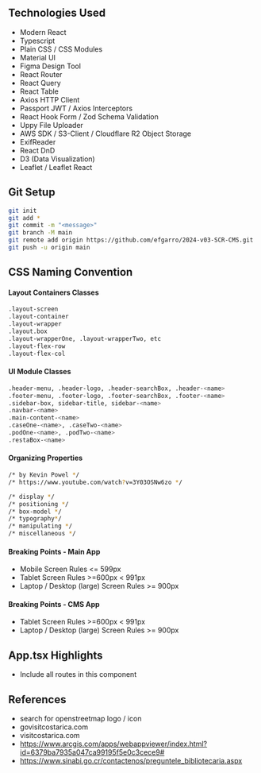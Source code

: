 ## Technologies Used

- Modern React
- Typescript
- Plain CSS / CSS Modules
- Material UI
- Figma Design Tool
- React Router
- React Query
- React Table
- Axios HTTP Client
- Passport JWT / Axios Interceptors
- React Hook Form / Zod Schema Validation
- Uppy File Uploader
- AWS SDK / S3-Client / Cloudflare R2 Object Storage
- ExifReader
- React DnD
- D3 (Data Visualization)
- Leaflet / Leaflet React

## Git Setup

```sh
git init
git add *
git commit -m "<message>"
git branch -M main
git remote add origin https://github.com/efgarro/2024-v03-SCR-CMS.git
git push -u origin main
```

## CSS Naming Convention

#### Layout Containers Classes

```sh
.layout-screen
.layout-container
.layout-wrapper
.layout.box
.layout-wrapperOne, .layout-wrapperTwo, etc
.layout-flex-row
.layout-flex-col
```

#### UI Module Classes

```sh
.header-menu, .header-logo, .header-searchBox, .header-<name>
.footer-menu, .footer-logo, .footer-searchBox, .footer-<name>
.sidebar-box, sidebar-title, sidebar-<name>
.navbar-<name>
.main-content-<name>
.caseOne-<name>, .caseTwo-<name>
.podOne-<name>, .podTwo-<name>
.restaBox-<name>
```

#### Organizing Properties

```sh
/* by Kevin Powel */
/* https://www.youtube.com/watch?v=3Y03OSNw6zo */

/* display */
/* positioning */
/* box-model */
/* typography*/
/* manipulating */
/* miscellaneous */
```

#### Breaking Points - Main App

- Mobile Screen Rules <= 599px
- Tablet Screen Rules >=600px < 991px
- Laptop / Desktop (large) Screen Rules >= 900px

#### Breaking Points - CMS App

- Tablet Screen Rules >=600px < 991px
- Laptop / Desktop (large) Screen Rules >= 900px

## App.tsx Highlights

- Include all routes in this component



## References

- search for openstreetmap logo / icon
- govisitcostarica.com
- visitcostarica.com
- https://www.arcgis.com/apps/webappviewer/index.html?id=6379ba7935a047ca99195f5e0c3cece9#
- https://www.sinabi.go.cr/contactenos/preguntele_bibliotecaria.aspx
